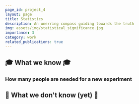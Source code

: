 ```yaml
---
page_id: project_4
layout: page
title: Statistics
description: An unerring compass guiding towards the truth
img: assets/img/statistical_significance.jpg
importance: 3
category: work
related_publications: true
---
```


## 🎓 What we know 🎓

### How many people are needed for a new experiment


## 🤔 What we don't know (yet) 🤔

### 